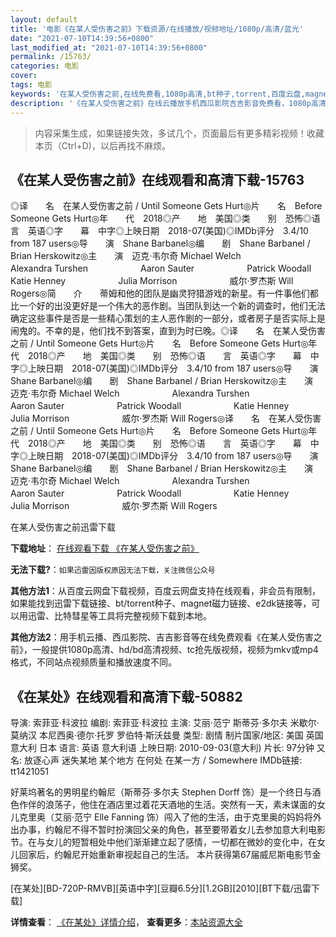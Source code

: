 ```yaml
---
layout: default
title: '电影《在某人受伤害之前》下载资源/在线播放/视频地址/1080p/高清/蓝光'
date: "2021-07-10T14:39:56+0800"
last_modified_at: "2021-07-10T14:39:56+0800"
permalink: /15763/
categories: 电影
cover:
tags: 电影
keywords: '在某人受伤害之前,在线免费看,1080p高清,bt种子,torrent,百度云盘,magnet,磁力链,迅雷下载资源'
description: '《在某人受伤害之前》在线云播放手机西瓜影院吉吉影音免费看，1080p高清bd/hd未删减完整版和tc抢先枪版，mkv/mp4格式，附带bt/torrent种子、magnet/磁力链、百度云盘、网盘资源迅雷下载链接'
---
```


>内容采集生成，如果链接失效，多试几个，页面最后有更多精彩视频！收藏本页（Ctrl+D)，以后再找不麻烦。


## 《在某人受伤害之前》在线观看和高清下载-15763

◎译　　名　在某人受伤害之前 / Until Someone Gets Hurt◎片　　名　Before Someone Gets Hurt◎年　　代　2018◎产　　地　美国◎类　　别　恐怖◎语　　言　英语◎字　　幕　中字◎上映日期　2018-07(美国)◎IMDb评分　3.4/10 from 187 users◎导　　演　Shane Barbanel◎编　　剧　Shane Barbanel / Brian Herskowitz◎主　　演　迈克·韦尔奇 Michael Welch　　　　　　Alexandra Turshen　　　　　　Aaron Sauter　　　　　　Patrick Woodall　　　　　　Katie Henney　　　　　　Julia Morrison　　　　　　威尔·罗杰斯 Will Rogers◎简　　介　　蒂姆和他的团队是幽灵狩猎游戏的新星。有一件事他们都比一个好的出没更好是一个伟大的恶作剧。当团队到达一个新的调查时，他们无法确定这些事件是否是一些精心策划的主人恶作剧的一部分，或者房子是否实际上是闹鬼的。不幸的是，他们找不到答案，直到为时已晚。◎译　　名　在某人受伤害之前 / Until Someone Gets Hurt◎片　　名　Before Someone Gets Hurt◎年　　代　2018◎产　　地　美国◎类　　别　恐怖◎语　　言　英语◎字　　幕　中字◎上映日期　2018-07(美国)◎IMDb评分　3.4/10 from 187 users◎导　　演　Shane Barbanel◎编　　剧　Shane Barbanel / Brian Herskowitz◎主　　演　迈克·韦尔奇 Michael Welch　　　　　　Alexandra Turshen　　　　　　Aaron Sauter　　　　　　Patrick Woodall　　　　　　Katie Henney　　　　　　Julia Morrison　　　　　　威尔·罗杰斯 Will Rogers◎译　　名　在某人受伤害之前 / Until Someone Gets Hurt◎片　　名　Before Someone Gets Hurt◎年　　代　2018◎产　　地　美国◎类　　别　恐怖◎语　　言　英语◎字　　幕　中字◎上映日期　2018-07(美国)◎IMDb评分　3.4/10 from 187 users◎导　　演　Shane Barbanel◎编　　剧　Shane Barbanel / Brian Herskowitz◎主　　演　迈克·韦尔奇 Michael Welch　　　　　　Alexandra Turshen　　　　　　Aaron Sauter　　　　　　Patrick Woodall　　　　　　Katie Henney　　　　　　Julia Morrison　　　　　　威尔·罗杰斯 Will Rogers


在某人受伤害之前迅雷下载

**下载地址**： [在线观看下载 《在某人受伤害之前》](https://www.993dy.com//vod-detail-id-33817.html) 


**无法下载?**：`如果迅雷因版权原因无法下载，关注微信公众号 `

**其他方法1**：从百度云网盘下载视频，百度云网盘支持在线观看，非会员有限制，如果能找到迅雷下载链接、bt/torrent种子、magnet磁力链接、e2dk链接等，可以用迅雷、比特彗星等工具将完整视频下载到本地。

**其他方法2**：用手机云播、西瓜影院、吉吉影音等在线免费观看《在某人受伤害之前》，一般提供1080p高清、hd/bd高清视频、tc抢先版视频，视频为mkv或mp4格式，不同站点视频质量和播放速度不同。


## 《在某处》在线观看和高清下载-50882

导演: 索菲亚·科波拉 编剧: 索菲亚·科波拉 主演: 艾丽·范宁 斯蒂芬·多尔夫 米歇尔·莫纳汉 本尼西奥·德尔·托罗 罗伯特·斯沃兹曼 类型: 剧情 制片国家/地区: 美国 英国 意大利 日本 语言: 英语 意大利语 上映日期: 2010-09-03(意大利) 片长: 97分钟 又名: 放逐心声 迷失某地 某个地方 在何处 在某一方 / Somewhere IMDb链接: tt1421051

好莱坞著名的男明星约翰尼（斯蒂芬·多尔夫 Stephen Dorff 饰）是一个终日与酒色作伴的浪荡子，他住在酒店里过着花天酒地的生活。突然有一天，素未谋面的女儿克里奥（艾丽·范宁 Elle Fanning 饰）闯入了他的生活，由于克里奥的妈妈将外出办事，约翰尼不得不暂时扮演回父亲的角色，甚至要带着女儿去参加意大利电影节。在与女儿的短暂相处中他们渐渐建立起了感情，一切都在微妙的变化中，在女儿回家后，约翰尼开始重新审视起自己的生活。 本片获得第67届威尼斯电影节金狮奖。


[在某处][BD-720P-RMVB][英语中字][豆瓣6.5分][1.2GB][2010][BT下载/迅雷下载]

**详情查看**： [《在某处》详情介绍](/movie/50882/)， **查看更多**：[本站资源大全](/movie/t/all/)

